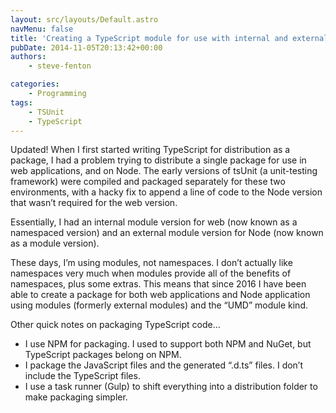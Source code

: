 ```yaml
---
layout: src/layouts/Default.astro
navMenu: false
title: 'Creating a TypeScript module for use with internal and external modules'
pubDate: 2014-11-05T20:13:42+00:00
authors:
    - steve-fenton

categories:
    - Programming
tags:
    - TSUnit
    - TypeScript
---
```


Updated! When I first started writing TypeScript for distribution as a package, I had a problem trying to distribute a single package for use in web applications, and on Node. The early versions of tsUnit (a unit-testing framework) were compiled and packaged separately for these two environments, with a hacky fix to append a line of code to the Node version that wasn’t required for the web version.

Essentially, I had an internal module version for web (now known as a namespaced version) and an external module version for Node (now known as a module version).

These days, I’m using modules, not namespaces. I don’t actually like namespaces very much when modules provide all of the benefits of namespaces, plus some extras. This means that since 2016 I have been able to create a package for both web applications and Node application using modules (formerly external modules) and the “UMD” module kind.

Other quick notes on packaging TypeScript code…

- I use NPM for packaging. I used to support both NPM and NuGet, but TypeScript packages belong on NPM.
- I package the JavaScript files and the generated “.d.ts” files. I don’t include the TypeScript files.
- I use a task runner (Gulp) to shift everything into a distribution folder to make packaging simpler.